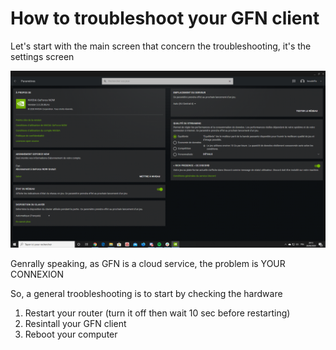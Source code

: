 # How to troubleshoot your GFN client

Let's start with the main screen that concern the troubleshooting, it's the settings screen

![SETTINGS](settings.png)

Genrally speaking, as GFN is a cloud service, the problem is YOUR CONNEXION

So, a general troobleshooting is to start by checking the hardware

1. Restart your router (turn it off then wait 10 sec before restarting)
2. Resintall your GFN client
3. Reboot your computer
